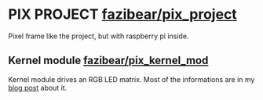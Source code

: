 # PIX PROJECT [fazibear/pix_project](https://github.com/fazibear/pix_project)

Pixel frame like the project, but with raspberry pi inside.

## Kernel module [fazibear/pix_kernel_mod](https://github.com/fazibear/pix_kernel_mod)

Kernel module drives an RGB LED matrix. Most of the informations are in my [blog post](https://blog.fazibear.me/the-beginners-guide-to-linux-kernel-module-raspberry-pi-and-led-matrix-790e8236e8e9) about it.
